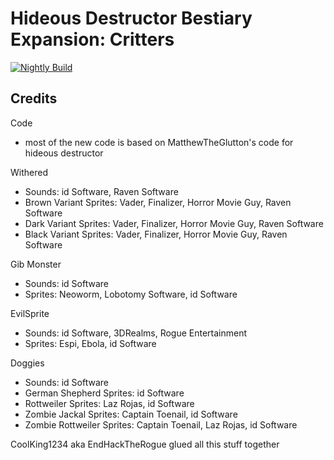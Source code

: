 # Hideous Destructor Bestiary Expansion: Critters

[![Nightly Build](https://github.com/UndeadZeratul/HDest-Critters/actions/workflows/nightly.yml/badge.svg)](https://github.com/UndeadZeratul/HDest-Critters/actions/workflows/nightly.yml)

## Credits

Code
- most of the new code is based on MatthewTheGlutton's code for hideous destructor

Withered  
- Sounds: id Software, Raven Software  
- Brown Variant Sprites: Vader, Finalizer, Horror Movie Guy, Raven Software  
- Dark Variant Sprites: Vader, Finalizer, Horror Movie Guy, Raven Software  
- Black Variant Sprites: Vader, Finalizer, Horror Movie Guy, Raven Software  

Gib Monster
- Sounds: id Software
- Sprites: Neoworm, Lobotomy Software, id Software
	
EvilSprite
- Sounds: id Software, 3DRealms, Rogue Entertainment  
- Sprites: Espi, Ebola, id Software  

Doggies  
- Sounds: id Software  
- German Shepherd Sprites: id Software
- Rottweiler Sprites: Laz Rojas, id Software
- Zombie Jackal Sprites: Captain Toenail, id Software
- Zombie Rottweiler Sprites: Captain Toenail, Laz Rojas, id Software  

CoolKing1234 aka EndHackTheRogue glued all this stuff together  